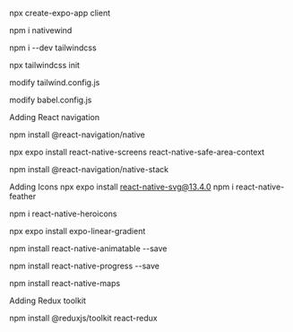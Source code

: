npx create-expo-app client

npm i nativewind

npm i --dev tailwindcss

npx tailwindcss init

modify tailwind.config.js 

modify babel.config.js

Adding React navigation 

npm install @react-navigation/native

npx expo install react-native-screens react-native-safe-area-context

npm install @react-navigation/native-stack

Adding Icons
npx expo install react-native-svg@13.4.0
npm i react-native-feather

npm i react-native-heroicons

npx expo install expo-linear-gradient

npm install react-native-animatable --save

npm install react-native-progress --save

npm install react-native-maps

Adding Redux toolkit 

npm install @reduxjs/toolkit react-redux
